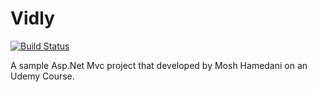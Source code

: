 # Vidly 
[![Build Status](https://travis-ci.org/yusufduyar/Vidly.svg)](https://travis-ci.org/yusufduyar/Vidly)

A sample Asp.Net Mvc project that developed by Mosh Hamedani on an Udemy Course. 
